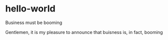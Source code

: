 # hello-world
Business must be booming

Gentlemen, it is my pleasure to announce that buisness is, in fact, booming
